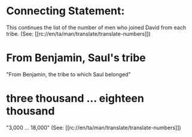 # Connecting Statement:

This continues the list of the number of men who joined David from each tribe. (See: [[rc://en/ta/man/translate/translate-numbers]])

# From Benjamin, Saul's tribe

"From Benjamin, the tribe to which Saul belonged"

# three thousand ... eighteen thousand

"3,000 ... 18,000" (See: [[rc://en/ta/man/translate/translate-numbers]])

